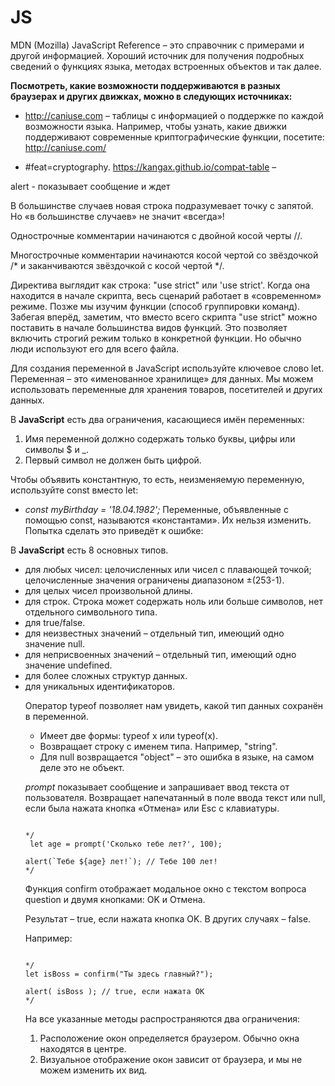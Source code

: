 # JS

MDN (Mozilla) JavaScript Reference – это справочник с примерами и другой информацией. Хороший источник для получения подробных сведений о функциях языка, методах встроенных объектов и так далее.


**Посмотреть, какие возможности поддерживаются в разных браузерах и других движках, можно в следующих источниках:**

- http://caniuse.com – таблицы с информацией о поддержке по каждой возможности языка. Например, чтобы узнать, какие движки поддерживают современные криптографические функции, посетите: http://caniuse.com/

- #feat=cryptography.
https://kangax.github.io/compat-table –



alert - показывает сообщение и ждет

В большинстве случаев новая строка подразумевает точку с запятой. Но «в большинстве случаев» не значит «всегда»!

Однострочные комментарии начинаются с двойной косой черты //.

Многострочные комментарии начинаются косой чертой со звёздочкой /* и заканчиваются звёздочкой с косой чертой */.

Директива выглядит как строка: "use strict" или 'use strict'. Когда она находится в начале скрипта, весь сценарий работает в «современном» режиме.
Позже мы изучим функции (способ группировки команд). Забегая вперёд, заметим, что вместо всего скрипта "use strict" можно поставить в начале большинства видов функций. Это позволяет включить строгий режим только в конкретной функции. Но обычно люди используют его для всего файла.

Для создания переменной в JavaScript используйте ключевое слово let.
Переменная – это «именованное хранилище» для данных. Мы можем использовать переменные для хранения товаров, посетителей и других данных.

В **JavaScript** есть два ограничения, касающиеся имён переменных:

1. Имя переменной должно содержать только буквы, цифры или символы $ и _.
2. Первый символ не должен быть цифрой.


Чтобы объявить константную, то есть, неизменяемую переменную, используйте const вместо let:
- *const myBirthday = '18.04.1982';*
Переменные, объявленные с помощью const, называются «константами». Их нельзя изменить. Попытка сделать это приведёт к ошибке:


В **JavaScript** есть 8 основных типов.

* <number> для любых чисел: целочисленных или чисел с плавающей точкой; целочисленные значения ограничены диапазоном ±(253-1).
*  <bigint> для целых чисел произвольной длины.
* <string> для строк. Строка может содержать ноль или больше символов, нет отдельного символьного типа.
* <boolean> для true/false.
* <null> для неизвестных значений – отдельный тип, имеющий одно значение null.
* <undefined> для неприсвоенных значений – отдельный тип, имеющий одно значение undefined.
* <object> для более сложных структур данных.
* <symbol> для уникальных идентификаторов.

 Оператор typeof позволяет нам увидеть, какой тип данных сохранён в переменной. 

* Имеет две формы: typeof x или typeof(x).
* Возвращает строку с именем типа. Например, "string".
* Для null возвращается "object" – это ошибка в языке, на самом деле это не объект.

*prompt*
показывает сообщение и запрашивает ввод текста от пользователя. Возвращает напечатанный в поле ввода текст или null, если была нажата кнопка «Отмена» или Esc с клавиатуры.

~~~

*/
 let age = prompt('Сколько тебе лет?', 100);

alert(`Тебе ${age} лет!`); // Тебе 100 лет! 
*/
~~~


Функция confirm отображает модальное окно с текстом вопроса question и двумя кнопками: OK и Отмена.

Результат – true, если нажата кнопка OK. В других случаях – false.

Например:

~~~

*/
let isBoss = confirm("Ты здесь главный?");

alert( isBoss ); // true, если нажата OK
*/

~~~

На все указанные методы распространяются два ограничения:

1. Расположение окон определяется браузером. Обычно окна находятся в центре.
2. Визуальное отображение окон зависит от браузера, и мы не можем изменить их вид.
